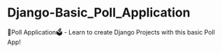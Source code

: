 # Django-Basic_Poll_Application
🤳Poll Application🗳️ - Learn to create Django Projects with this basic Poll App!
